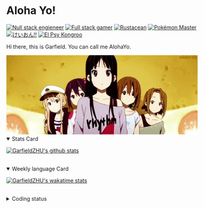 # Aloha Yo!

[![Null stack engieneer](https://img.shields.io/badge/-Null_stack_engineer-a890f0)](https://github.com/GarfieldZHU)
[![Full stack gamer](https://img.shields.io/badge/-Full_stack_gamer-78c850)](https://steamcommunity.com/profiles/76561198092274492/)
[![Rustacean](https://img.shields.io/badge/-Rustacean-f74c00)](https://www.rust-lang.org/)
[![Pokémon Master](https://img.shields.io/badge/-Pokémon_Master-f8d030)](https://www.pokemon.com/us/pokedex/)
[![けいおん!!](https://img.shields.io/badge/-けいおん!!-f85888)](https://ja.wikipedia.org/wiki/%E6%94%BE%E8%AA%B2%E5%BE%8C%E3%83%86%E3%82%A3%E3%83%BC%E3%82%BF%E3%82%A4%E3%83%A0_(%E3%82%A2%E3%83%AB%E3%83%90%E3%83%A0))
[![El Psy Kongroo](https://img.shields.io/badge/-El_Psy_Kongroo-6890f0)](https://mzh.moegirl.org.cn/zh-hans/El_psy_congroo)


Hi there, this is Garfield. You can call me AlohaYo. 

<img width="640" src="https://raw.githubusercontent.com/GarfieldZHU/GarfieldZHU/master/assets/k-on-5.webp" />


<details open>
<summary>Stats Card</summary>
 
[![GarfieldZHU's github stats](https://github-readme-stats.vercel.app/api?username=GarfieldZHU&show_icons=true&theme=tokyonight)](https://github.com/anuraghazra/github-readme-stats)
 
</details>

<br/>

<details open>
<summary>Weekly language Card</summary>
 
[![GarfieldZHU's wakatime stats](https://github-readme-stats.vercel.app/api/wakatime?username=AlohaYo&theme=nightowl&layout=compact)](https://github.com/GarfieldZHU/GarfieldZHU)


<br/>

</details>

<details>

<summary>Coding status</summary>

<br/>

<!--START_SECTION:waka-->
**🐱 My GitHub Data** 

> 🏆 534 Contributions in the Year 2021
 > 
> 📦 496.5 kB Used in GitHub's Storage 
 > 
> 🚫 Not Opted to Hire
 > 
> 📜 64 Public Repositories 
 > 
> 🔑 36 Private Repositories  
 > 
**I'm an Early 🐤** 

```text
🌞 Morning    112 commits    ████░░░░░░░░░░░░░░░░░░░░░   18.79% 
🌆 Daytime    186 commits    ███████░░░░░░░░░░░░░░░░░░   31.21% 
🌃 Evening    220 commits    █████████░░░░░░░░░░░░░░░░   36.91% 
🌙 Night      78 commits     ███░░░░░░░░░░░░░░░░░░░░░░   13.09%

```


📊 **This Week I Spent My Time On** 

```text
💬 Programming Languages: 
TypeScript               10 hrs 55 mins      ██████████████░░░░░░░░░░░   57.22% 
JSON                     3 hrs 6 mins        ████░░░░░░░░░░░░░░░░░░░░░   16.28% 
Java                     1 hr 48 mins        ██░░░░░░░░░░░░░░░░░░░░░░░   9.47% 
Ruby                     50 mins             █░░░░░░░░░░░░░░░░░░░░░░░░   4.45% 
SCSS                     42 mins             █░░░░░░░░░░░░░░░░░░░░░░░░   3.75%

🔥 Editors: 
VS Code                  17 hrs 6 mins       ██████████████████████░░░   89.66% 
IntelliJ                 1 hr 58 mins        ██░░░░░░░░░░░░░░░░░░░░░░░   10.34%

💻 Operating System: 
Mac                      17 hrs 5 mins       ██████████████████████░░░   89.56% 
Windows                  1 hr 59 mins        ██░░░░░░░░░░░░░░░░░░░░░░░   10.44%

```


 Last Updated on 12/11/2021
<!--END_SECTION:waka-->

</details>
